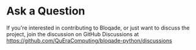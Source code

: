 # Ask a Question

If you're interested in contributing to Bloqade, or just want to discuss the project, join the discussion on GitHub Discussions at https://github.com/QuEraComputing/bloqade-python/discussions
